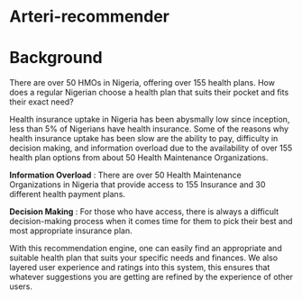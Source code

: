 # Arteri-recommender
# Background
There are over 50 HMOs in Nigeria, offering over 155 health plans. How does a regular Nigerian choose a health plan that suits their pocket and fits their exact need?

Health insurance uptake in Nigeria has been abysmally low since inception, less than 5% of Nigerians have health insurance. Some of the reasons why health insurance uptake has been slow are the ability to pay, difficulty in decision making, and information overload due to the availability of over 155 health plan options from about 50 Health Maintenance Organizations.

**Information Overload** : There are over 50 Health Maintenance Organizations in Nigeria that provide access to 155 Insurance and 30 different health payment plans.

**Decision Making** : For those who have access, there is always a difficult decision-making process when it comes time for them to pick their best and most appropriate insurance plan.

With this recommendation engine, one can easily find an appropriate and suitable health plan that suits your specific needs and finances. We also layered user experience and ratings into this system, this ensures that whatever suggestions you are getting are refined by the experience of other users.

